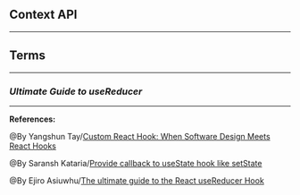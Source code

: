 ## **Context API**



-----------------------------------------------


## **Terms**


-----------------------------------------------

### ***Ultimate Guide to useReducer***


-------------------------------------------------------------



**References:**

@By Yangshun Tay/[Custom React Hook: When Software Design Meets React Hooks](https://www.wix.engineering/post/custom-react-hook-when-software-design-meets-react-hooks#:~:text=Custom%20hooks%20allow%20us%20to,use%20cases%20to%20reusable%20hooks.) 

@By Saransh Kataria/[Provide callback to useState hook like setState](https://www.linkedin.com/pulse/provide-callback-usestate-hook-like-setstate-saransh-kataria)

@By Ejiro Asiuwhu/[The ultimate guide to the React useReducer Hook](https://blog.logrocket.com/guide-to-react-usereducer-hook/)
